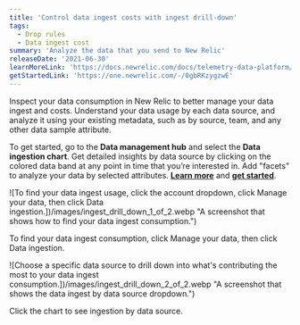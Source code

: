 ```yaml
---
title: 'Control data ingest costs with ingest drill-down'
tags:
  - Drop rules
  - Data ingest cost
summary: 'Analyze the data that you send to New Relic'
releaseDate: '2021-06-30'
learnMoreLink: 'https://docs.newrelic.com/docs/telemetry-data-platform/manage-data/manage-data-coming-new-relic/#facet-data-ingest'
getStartedLink: 'https://one.newrelic.com/-/0gbRKzygzwE'
---
```


Inspect your data consumption in New Relic to better manage your data ingest and costs. Understand your data usage by each data source, and analyze it using your existing metadata, such as by source, team, and any other data sample attribute.

To get started, go to the **Data management hub** and select the **Data ingestion chart**. Get detailed insights by data source by clicking on the colored data band at any point in time that you’re interested in. Add "facets" to analyze your data by selected attributes. [**Learn more**](https://docs.newrelic.com/docs/telemetry-data-platform/manage-data/manage-data-coming-new-relic/#facet-data-ingest) and [**get started**](https://one.newrelic.com/-/0gbRKzygzwE).

![To find your data ingest usage, click the account dropdown, click Manage your data, then click Data ingestion.])/images/ingest_drill_down_1_of_2.webp "A screenshot that shows how to find your data ingest consumption.")

<figcaption>To find your data ingest consumption, click Manage your data, then click Data ingestion.</figcaption>

![Choose a specific data source to drill down into what's contributing the most to your data ingest consumption.])/images/ingest_drill_down_2_of_2.webp "A screenshot that shows the data ingest by data source dropdown.")

<figcaption>Click the chart to see ingestion by data source.</figcaption>
